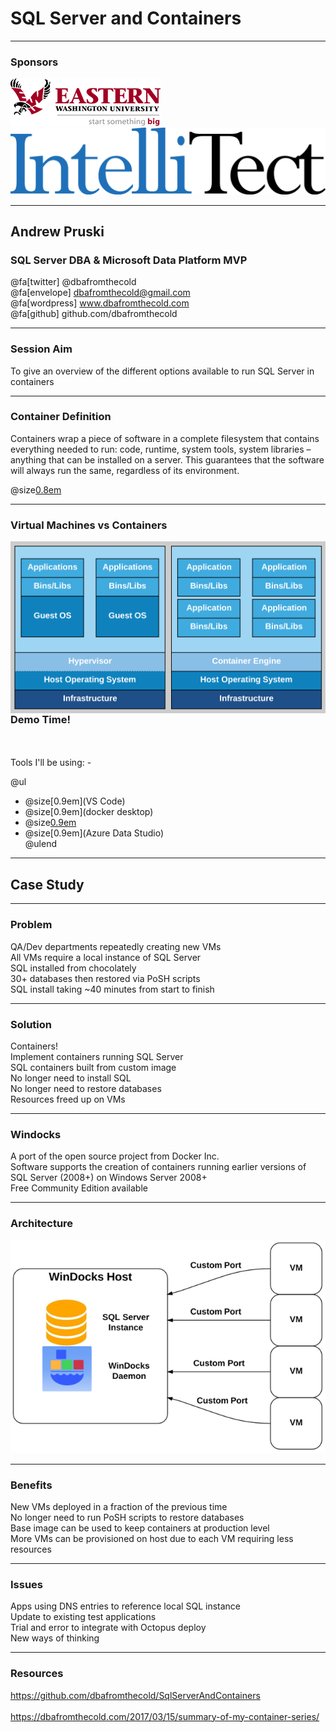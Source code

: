 # SQL Server and Containers

---

### Sponsors

<img src="assets/images/EWU_Logo_240x76.png" size=small border=none/>
<br>
<img src="assets/images/IntelliTect_BlueBlack.png" size=small border=none/>

---

## Andrew Pruski

### SQL Server DBA & Microsoft Data Platform MVP

@fa[twitter] @dbafromthecold <br>
@fa[envelope] dbafromthecold@gmail.com <br>
@fa[wordpress] www.dbafromthecold.com <br>
@fa[github] github.com/dbafromthecold

---

### Session Aim

To give an overview of the different options available to run SQL Server in containers

---

### Container Definition

Containers wrap a piece of software in a complete filesystem that contains everything needed to run: code, runtime, system tools, system libraries – anything that can be installed on a server. This guarantees that the software will always run the same, regardless of its environment. <br>

@size[0.8em](https://www.docker.com/what-docker)

---

### Virtual Machines vs Containers

<img src="assets/images/VmsVsContainers.png" style="float: right;" size=medium border=none/>

---

### Demo Time!
<br>
<br>
Tools I'll be using: -

@ul
- @size[0.9em](VS Code)<br>
- @size[0.9em](docker desktop)<br>
- @size[0.9em](mssql-cli)<br>
- @size[0.9em](Azure Data Studio)<br>
@ulend


---

## Case Study

---

### Problem

QA/Dev departments repeatedly creating new VMs <br>
All VMs require a local instance of SQL Server <br>
SQL installed from chocolately <br>
30+ databases then restored via PoSH scripts <br>
SQL install taking ~40 minutes from start to finish

---

### Solution

Containers! <br>
Implement containers running SQL Server <br>
SQL containers built from custom image <br>
No longer need to install SQL <br>
No longer need to restore databases <br>
Resources freed up on VMs 

---

### Windocks

A port of the open source project from Docker Inc. <br>
Software supports the creation of containers running earlier versions of SQL Server (2008+) on Windows Server 2008+ <br>
Free Community Edition available 

---

### Architecture

<p align="center">
<img src="assets/images/Windocks.png" size=small border=none/>
</p>

---

### Benefits

New VMs deployed in a fraction of the previous time <br>
No longer need to run PoSH scripts to restore databases <br>
Base image can be used to keep containers at production level <br>
More VMs can be provisioned on host due to each VM requiring less resources 

---

### Issues

Apps using DNS entries to reference local SQL instance <br>
Update to existing test applications <br>
Trial and error to integrate with Octopus deploy <br>
New ways of thinking

---

### Resources

https://github.com/dbafromthecold/SqlServerAndContainers <br>
<br>
https://dbafromthecold.com/2017/03/15/summary-of-my-container-series/
